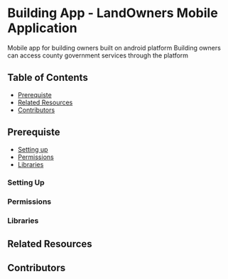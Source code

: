 # Building App - LandOwners Mobile Application
Mobile app for building owners built on android platform
Building owners can access county government services through the platform 

## Table of Contents
- [Prerequiste](#Prerequiste)
- [Related Resources](#Related)
- [Contributors](#Contributors)

## Prerequiste
- [Setting up](#Setting)
- [Permissions](#Permissions)
- [Libraries](#Libraries)

### Setting Up

### Permissions

### Libraries

## Related Resources


## Contributors
